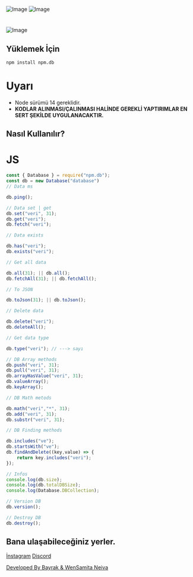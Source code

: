 ![Image](https://img.shields.io/npm/v/npm.db?color=%2351F9C0&label=npm.db) 
![Image](https://img.shields.io/npm/dt/npm.db.svg?color=%2351FC0&maxAge=3600) 
#
![Image](https://nodei.co/npm/npm.db.png?downloads=true&downloadRank=true&stars=true)
<br>

## Yüklemek İçin
```npm
npm install npm.db
```

# Uyarı
- Node sürümü 14 gereklidir.
- **KODLAR ALINMASI/ÇALINMASI HALİNDE GEREKLİ YAPTIRIMLAR EN SERT ŞEKİLDE UYGULANACAKTIR.**
## Nasıl Kullanılır?
# JS
```javascript
const { Database } = require("npm.db");
const db = new Database("database")
// Data ms

db.ping();

// Data set | get
db.set("veri", 31);
db.get("veri");
db.fetch("veri");

// Data exists

db.has("veri");
db.exists("veri");

// Get all data

db.all(31); || db.all();
db.fetchAll(31); || db.fetchAll();

// To JSON

db.toJson(31); || db.toJson();

// Delete data

db.delete("veri");
db.deleteAll();

// Get data type

db.type("veri"); // ---> sayı

// DB Array methods
db.push("veri", 31);
db.pull("veri", 31);
db.arrayHasValue("veri", 31);
db.valueArray();
db.keyArray();

// DB Math metods

db.math("veri","*", 31);
db.add("veri", 31);
db.substr("veri", 31);

// DB Finding methods

db.includes("ve");
db.startsWith("ve");
db.findAndDelete((key,value) => {
    return key.includes("veri");
});

// Infos
console.log(db.size);
console.log(db.totalDBSize);
console.log(Database.DBCollection);

// Version DB
db.version();

// Destroy DB
db.destroy();
```
## Bana ulaşabileceğiniz yerler.
[İnstagram](https://www.instagram.com/bayraakk_/)
[Discord](https://discord.gg/zoom)

[Developed By Bayrak & WenSamita Neiva](https://discord.gg/zoom)